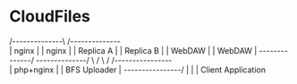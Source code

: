# CloudFiles


/--------------\      /--------------\
|     nginx    |      |     nginx    |
|   Replica A  |      |   Replica B  |
|    WebDAW    |      |    WebDAW    |
\--------------/      \--------------/
            \           /
             \         /
          /----------------\
          |   php+nginx    |
          |  BFS Uploader  |
          \----------------/
                  |
                  |
                  |
          Client Application

